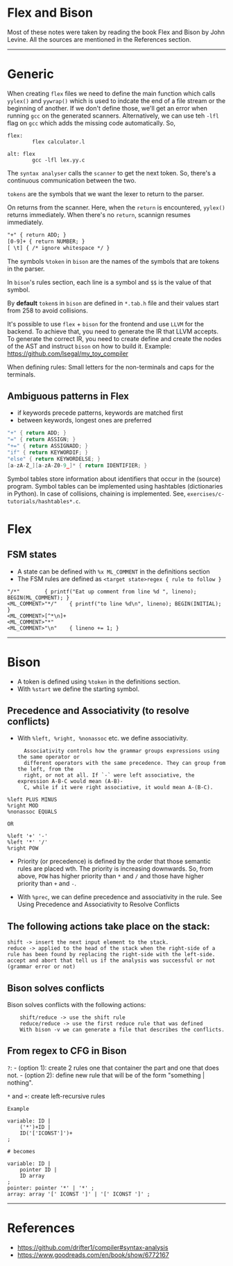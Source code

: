 # Flex and Bison
Most of these notes were taken by reading the book Flex and Bison by John Levine. All the sources are mentioned in the References section.

---

# Generic

When creating `flex` files we need to define the main function which calls `yylex()` and `yywrap()` which is used to indcate the end of a file stream or the beginning of another. If we don't define those, we'll get an error when running `gcc` on the generated scanners. Alternatively, we can use teh `-lfl` flag on `gcc` which adds the missing code automatically. So,

```shell
flex:
        flex calculator.l

alt: flex
        gcc -lfl lex.yy.c
```

The `syntax analyser` calls the `scanner` to get the next token. So, there's a continuous communication between the two.

`tokens` are the symbols that we want the lexer to return to the parser.

On returns from the scanner. Here, when the `return` is encountered, `yylex()` returns immediately. When there's no `return`, scannign resumes immediately.

```flex
"+" { return ADD; }
[0-9]+ { return NUMBER; }
[ \t] { /* ignore whitespace */ }
```

The symbols `%token` in `bison` are the names of the symbols that are tokens in the parser.

In `bison`'s rules section, each line is a symbol and `$$` is the value of that symbol.

By **default** `token`s in `bison` are defined in `*.tab.h` file and their values start from 258 to avoid collisions.

It's possible to use `flex` + `bison` for the frontend and use `LLVM` for the backend.
To achieve that, you need to generate the IR that LLVM accepts.
To generate the correct IR, you need to create define and create the nodes of the AST and instruct `bison` on how to build it.
Example: https://github.com/lsegal/my_toy_compiler

When defining rules: Small letters for the non-terminals and caps for the terminals.

## Ambiguous patterns in Flex

- if keywords precede patterns, keywords are matched first
- between keywords, longest ones are preferred

```C
"+" { return ADD; }
"=" { return ASSIGN; }
"+=" { return ASSIGNADD; }
"if" { return KEYWORDIF; }
"else" { return KEYWORDELSE; }
[a-zA-Z_][a-zA-Z0-9_]* { return IDENTIFIER; }
```

Symbol tables store information about identifiers that occur in the (source) program. Symbol tables can be implemented using hashtables (dictionaries in Python).
In case of collisions, chaining is implemented. See, `exercises/c-tutorials/hashtables*.c`.

# Flex


## FSM states

- A state can be defined with `%x ML_COMMENT` in the definitions section
- The FSM rules are defined as `<target state>regex { rule to follow }`
```
"/*"		{ printf("Eat up comment from line %d ", lineno); BEGIN(ML_COMMENT); }
<ML_COMMENT>"*/" 	{ printf("to line %d\n", lineno); BEGIN(INITIAL); }
<ML_COMMENT>[^*\n]+		
<ML_COMMENT>"*"			
<ML_COMMENT>"\n"	{ lineno += 1; }
```
---

# Bison

- A token is defined using `%token` in the definitions section.
- With `%start` we define the starting symbol.

## Precedence and Associativity (to resolve conflicts)

- With `%left, %right, %nonassoc` etc. we define associativity.

		Associativity controls how the grammar groups expressions using the same operator or
		different operators with the same precedence. They can group from the left, from the
		right, or not at all. If `-` were left associative, the expression A-B-C would mean (A-B)-
		C, while if it were right associative, it would mean A-(B-C).

```
%left PLUS MINUS
%right MOD
%nonassoc EQUALS

OR

%left '+' '-'
%left '*' '/'
%right POW
```

- Priority (or precedence) is defined by the order that those semantic rules are placed wth. The priority is increasing downwards. So, from above, `POW` has higher priority than `*` and `/` and those have higher priority than `+` and `-`.

- With `%prec`, we can define precedence and associativity in the rule. See Using Precedence and Associativity to Resolve Conflicts

## The following actions take place on the stack:

```
shift -> insert the next input element to the stack.
reduce -> applied to the head of the stack when the right-side of a rule has been found by replacing the right-side with the left-side.
accept and abort that tell us if the analysis was successful or not (grammar error or not)
```

## Bison solves conflicts

Bison solves conflicts with the following actions:

		shift/reduce -> use the shift rule
		reduce/reduce -> use the first reduce rule that was defined
		With bison -v we can generate a file that describes the conflicts.

## From regex to CFG in Bison

`?`: 
	- (option 1): create 2 rules one that container the part and one that does not.
	- (option 2): define new rule that will be of the form "something | nothing".

`*` and `+`: create left-recursive rules

`Example`

```
variable: ID |
    ('*')+ID |
    ID('['ICONST']')+
;

# becomes

variable: ID |
    pointer ID |
    ID array
;
pointer: pointer '*' | '*' ;
array: array '[' ICONST ']' | '[' ICONST ']' ;
```

---

# References

- https://github.com/drifter1/compiler#syntax-analysis
- https://www.goodreads.com/en/book/show/6772167

